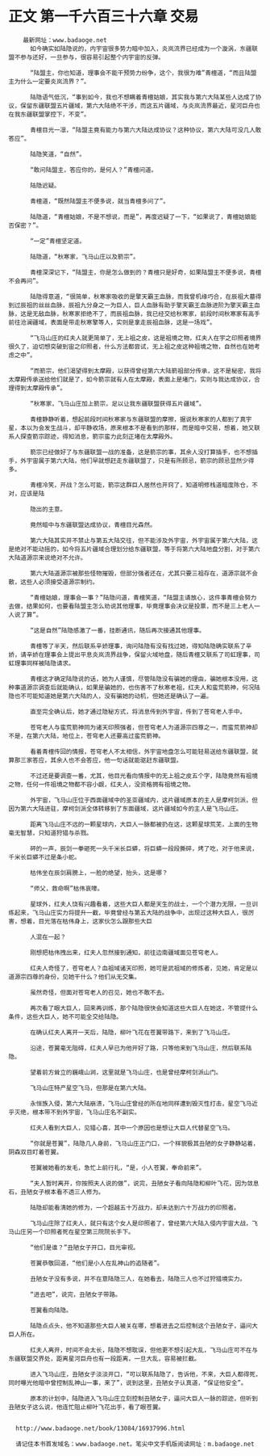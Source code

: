 # 正文 第一千六百三十六章 交易
        最新网址：www.badaoge.net
          如今确实如陆隐说的，内宇宙很多势力暗中加入，炎岚流界已经成为一个漩涡，东疆联盟不参与还好，一旦参与，很容易引起整个内宇宙的反弹。
      
          “陆盟主，你也知道，理事会不能干预势力纷争，这个，我很为难”青檀道，“而且陆盟主为什么一定要炎岚流界？”。
      
          陆隐语气低沉，“事到如今，我也不想瞒着青檀姑娘，其实我与第六大陆某些人达成了协议，保留东疆联盟五片疆域，第六大陆绝不干涉，而这五片疆域，与炎岚流界最近，星河巨舟也在我东疆联盟掌控下，不变”。
      
          青檀目光一凛，“陆盟主竟有能力与第六大陆达成协议？这种协议，第六大陆可没几人敢答应”。
      
          陆隐笑道，“自然”。
      
          “敢问陆盟主，答应你的，是何人？”青檀问道。
      
          陆隐迟疑。
      
          青檀道，“既然陆盟主不便多说，就当青檀多问了”。
      
          陆隐道，“青檀姑娘，不是不想说，而是”，再度迟疑了一下，“如果说了，青檀姑娘能否保密？”。
      
          “一定”青檀坚定道。
      
          陆隐道，“秋寒家，飞马山庄以及箭宗”。
      
          青檀深深记下，“陆盟主，你是怎么做到的？青檀只是好奇，如果陆盟主不便多说，青檀不会再问”。
      
          陆隐得意道，“很简单，秋寒家吸收的是擎天霸王血脉，而我曾机缘巧合，在辰祖大墓得到过辰祖的丝丝血脉，辰祖九分身之一为巨人，巨人血脉有助于擎天霸王血脉进阶为擎天霸主血脉，这是无敌血脉，秋寒家拒绝不了，而辰祖血脉，我已经交给秋寒家，前段时间秋寒家有高手前往沧澜疆域，表面是带走秋寒擎等人，实则是拿走辰祖血脉，这是一场戏”。
      
          “飞马山庄的红夫人就更简单了，无上祖之皮，这是祖境之物，红夫人在宇之印照者境界很久了，迫切想突破到宙之印照者，什么方法都尝试，无上祖之皮这种祖境之物，自然也在她考虑之中”。
      
          “而箭宗，他们渴望得到太摩殿，以获得曾经第六大陆箭祖部分传承，这不是秘密，我将太摩殿传承送给他们就是了，如今箭宗就有人在太摩殿，表面上是堵门，实则与我达成协议，合理得到太摩殿传承”。
      
          “秋寒家，飞马山庄加上箭宗，足以让我东疆联盟获得五片疆域”。
      
          青檀静静听着，想起前段时间秋寒家与东疆联盟的摩擦，据说秋寒家的人都到了真宇星，本以为会发生战斗，却平静收场，原来根本不是看到的那样，而是暗中交易，想着，她又联系人探查箭宗踪迹，得知消息，箭宗蛮力此刻正堵在太摩殿外。
      
          箭宗已经做好了与东疆联盟一战的准备，这是箭宗的事，其余人没打算插手，也不想插手，外宇宙属于第六大陆，他们早就想赶走东疆联盟了，只是有所顾忌，箭宗的顾忌显然少得多。
      
          青檀冷笑，开战？怎么可能，箭宗这群巨人居然也开窍了，知道明修栈道暗度陈仓，不对，应该是陆
      
          隐出的主意。
      
          竟然暗中与东疆联盟达成协议，青檀目光森然。
      
          第六大陆其实并不禁止与第五大陆交往，但不能涉及外宇宙，外宇宙属于第六大陆，这是绝对不能动摇的，如今将五片疆域合理划分给东疆联盟，等于将第六大陆地盘分割，对于第六大陆道源宗来说绝对不允许。
      
          第六大陆道源宗被那些怪物摧毁，但部分强者还在，尤其只要三祖存在，道源宗就不会散，这些人必须接受道源宗制约。
      
          “青檀姑娘，理事会一事？”陆隐问道，青檀笑道，“陆盟主请放心，这件事青檀会努力去做，结果如何，也要看陆盟主怎么劝说其他理事，毕竟理事会决议是投票，而不是三上老人一人说了算”。
      
          “这是自然”陆隐感激了一番，挂断通讯，随后再次接通其他理事。
      
          青檀等了半天，然后联系辛娇理事，询问陆隐有没有找过她，得知陆隐确实联系了辛娇，请辛娇在理事会上提出平息炎岚流界战争，保留火域地盘，随后青檀又联系了司虹理事，司虹理事同样被陆隐请求。
      
          青檀这才确定陆隐说的话，她为人谨慎，尽管陆隐没有骗她的理由，骗她根本没用，这种事道源宗调查后就能确认，如果是骗她的，也伤害不了秋寒老祖，红夫人和蛮荒箭神，何况陆隐也不可能知道她是第六大陆的人，没有骗她的动机，但她还是确认了一遍。
      
          直至完全确认后，她才通过隐秘方式，将消息传到外宇宙，传到了苍穹老人手中。
      
          苍穹老人与蛮荒箭神同为诸天印照强者，但苍穹老人为道源宗四尊之一，而蛮荒箭神却不是，在第六大陆，地位上，苍穹老人还要高过蛮荒箭神。
      
          看着青檀传回的情报，苍穹老人不太相信，外宇宙地盘怎么可能轻易送给东疆联盟，就算那三家答应，其余人也不会答应，他一句话就能驱赶东疆联盟。
      
          不过还是要调查一番，尤其，他目光看向情报中的无上祖之皮五个字，陆隐竟然有祖境之物，任何一件祖境之物都不容小觑，红夫人，没资格拥有祖境之物。
      
          外宇宙，飞马山庄位于西面疆域中的圣亚疆域内，这片疆域原本的主人是摩柯剑派，但因为第六大陆进驻，摩柯剑派全体转移到了东面疆域，这片疆域如今的主人是飞马山庄。
      
          距离飞马山庄不远的一颗星球内，大巨人一脉都被扔在这，这颗星球荒芜，上面的生物毫无智慧，只知道狩猎与杀戮。
      
          砰的一声，辰剑一拳砸死一头千米长巨蟒，将巨蟒一段段撕碎，烤了吃，对于他来说，千米长巨蟒不过是条小蛇。
      
          枯伟坐在辰剑肩膀上，一脸的绝望，抬头，这是哪？
      
          “师父，救命啊”枯伟哀嚎。
      
          星球外，红夫人饶有兴趣看着，这些大巨人都是天生的战士，一个个潜力无限，一旦训练起来，飞马山庄实力将提升一截，毕竟曾经与第五大陆的战争中，出现过这种大巨人，很厉害，想着，目光落在枯伟身上，这家伙怎么跟那些大巨
      
          人混在一起？
      
          刚想把枯伟拽出来，红夫人忽然接到通知，前往边南疆域面见苍穹老人。
      
          红夫人奇怪了，苍穹老人？血祖域诸天印照，她可是武祖域的修炼者，见她，肯定是以道源宗四尊的身份，见她干什么？他们从无交集。
      
          虽然奇怪，但面对苍穹老人的召见，她也不敢不去。
      
          再次看了眼大巨人，回来再训练，那个陆隐很快会知道这些大巨人在她这，不管提什么条件，这些大巨人，她不可能全交给陆隐。
      
          在确认红夫人离开一天后，陆隐，柳叶飞花在苍翼带路下，来到了飞马山庄。
      
          沿途，苍翼毫无阻碍，红夫人早已为他开好了路，只等他来到飞马山庄，然后联系陆隐。
      
          望着前方耸立的巍峨山涧，这里就是飞马山庄，也是曾经摩柯剑派山门。
      
          飞马山庄特产星空飞马，但那是在第六大陆。
      
          永恒族入侵，第六大陆崩溃，飞马山庄曾经的所在地同样遭到毁灭性打击，星空飞马近乎灭绝，根本带不到外宇宙，飞马山庄名不副实。
      
          红夫人看到大巨人，见猎心喜，其中一个原因也是想让大巨人代替星空飞马。
      
          “你就是苍翼”，陆隐几人身前，飞马山庄正门口，一个样貌极其丑陋的女子静静站着，阴森双目盯着苍翼。
      
          苍翼被她看的发毛，急忙上前行礼，“是，小人苍翼，奉命前来”。
      
          “夫人暂时离开，你按照夫人说的做”，说完，丑陋女子看向陆隐和柳叶飞花，因为敛息石，丑陋女子根本看不透三人修为。
      
          陆隐却能看清她的修为，一个超越五十万战力，却未达到六十万战力的印照者。
      
          飞马山庄除了红夫人，就只有这个女人是印照者了，曾经第六大陆入侵内宇宙大战，飞马山庄另一个印照者死在星空第三院院长手下。
      
          “他们是谁？”丑陋女子开口，目光审视。
      
          苍翼恭敬回道，“他们是小人在乱神山的追随者”。
      
          丑陋女子没有多说，并不在意陆隐三人，在她看去，陆隐三人也不过狩猎境实力。
      
          “进去吧”，说完，丑陋女子带路。
      
          苍翼看向陆隐。
      
          陆隐点点头，他不知道那些大巨人被关在哪，想着进去之后控制这个丑陋女子，逼问大巨人所在。
      
          红夫人离开，时间不会太长，陆隐不想耽误，但他更不想引起大乱，飞马山庄可不在与东疆联盟交界处，距离星河巨舟也有一段距离，一旦大乱，容易被拦截。
      
          进入飞马山庄，丑陋女子淡淡开口，“可以联系陆隐了，告诉他，不来，大巨人都得死，同时曝光他暗中曾控制乱神山一事，来了”，说到这里，丑陋女子认真道，“保证他安全”。
      
          原本的计划中，陆隐进入飞马山庄立刻控制丑陋女子，逼问大巨人一脉的踪迹，但听到丑陋女子这么说，他连忙阻止柳叶飞花出手，看了眼苍翼。
      
      
      http://www.badaoge.net/book/13084/16937996.html
      
      请记住本书首发域名：www.badaoge.net。笔尖中文手机版阅读网址：m.badaoge.net